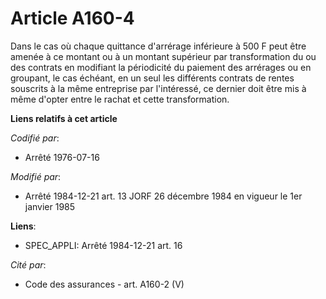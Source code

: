 # Article A160-4

Dans le cas où chaque quittance d'arrérage inférieure à 500 F peut être amenée à ce montant ou à un montant supérieur par
transformation du ou des contrats en modifiant la périodicité du paiement des arrérages ou en groupant, le cas échéant, en un
seul les différents contrats de rentes souscrits à la même entreprise par l'intéressé, ce dernier doit être mis à même
d'opter entre le rachat et cette transformation.

**Liens relatifs à cet article**

_Codifié par_:

  - Arrêté 1976-07-16

_Modifié par_:

  - Arrêté 1984-12-21 art. 13 JORF 26 décembre 1984 en vigueur le 1er janvier 1985

**Liens**:

  - SPEC_APPLI: Arrêté 1984-12-21 art. 16

_Cité par_:

  - Code des assurances - art. A160-2 (V)
